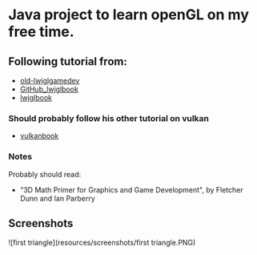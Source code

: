 # Java project to learn openGL on my free time.

## Following tutorial from:

* [old-lwjglgamedev](https://lwjglgamedev.gitbooks.io/3d-game-development-with-lwjgl/content/)
* [GitHub_lwjglbook](https://github.com/lwjglgamedev/lwjglbook)
* [lwjglbook](https://ahbejarano.gitbook.io/lwjglgamedev/)

### Should probably follow his other tutorial on vulkan

* [vulkanbook](https://github.com/lwjglgamedev/vulkanbook)

### Notes

Probably should read:

* “3D Math Primer for Graphics and Game Development", by Fletcher Dunn and Ian Parberry

## Screenshots

![first triangle](resources/screenshots/first triangle.PNG)
